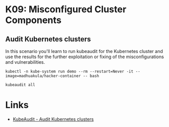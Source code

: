 # K09: Misconfigured Cluster Components

## Audit Kubernetes clusters

In this scenario you'll learn to run kubeaudit for the Kubernetes cluster and use the results for the further exploitation or fixing of the misconfigurations and vulnerabilities.

```shell
kubectl -n kube-system run demo --rm --restart=Never -it --image=madhuakula/hacker-container -- bash

kubeaudit all
```

# Links

- [KubeAudit - Audit Kubernetes clusters](https://madhuakula.com/kubernetes-goat/docs/scenarios/scenario-17/auditing-the-kubernetes-cluster-using-kubeaudit/welcome)
